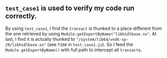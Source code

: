 ## `test_case1` is used to verify my code run correctly.

By using `test_case1`, I find the `transact` is thunked to a place different from the one retrieved by using `Module.getExportByName("libhidlbase.so"`. At last, I find it is actually thunked to `"/system/lib64/vndk-sp-29/libhidlbase.so"` (see `f168` in `test_case1.js`).
So I feed the `Module.getExportByName()` with full path to intercept all `transact`s.